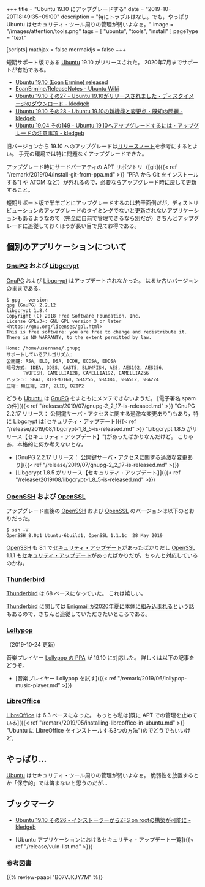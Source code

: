 +++
title = "Ubuntu 19.10 にアップグレードする"
date =  "2019-10-20T18:49:35+09:00"
description = "特にトラブルはなし。でも，やっぱり Ubuntu はセキュリティ・ツール周りの管理が弱いよなぁ。"
image = "/images/attention/tools.png"
tags  = [ "ubuntu", "tools", "install" ]
pageType = "text"

[scripts]
  mathjax = false
  mermaidjs = false
+++

短期サポート版である [Ubuntu] 19.10 がリリースされた。
2020年7月までサポートが有効である。

- [Ubuntu 19.10 (Eoan Ermine) released](https://lists.ubuntu.com/archives/ubuntu-announce/2019-October/000250.html)
- [EoanErmine/ReleaseNotes - Ubuntu Wiki](https://wiki.ubuntu.com/EoanErmine/ReleaseNotes)
- [Ubuntu 19.10 その27 - Ubuntu 19.10がリリースされました・ディスクイメージのダウンロード - kledgeb](https://kledgeb.blogspot.com/2019/10/ubuntu-1910-27-ubuntu-1910.html)
- [Ubuntu 19.10 その28 - Ubuntu 19.10の新機能と変更点・既知の問題 - kledgeb](https://kledgeb.blogspot.com/2019/10/ubuntu-1910-28-ubuntu-1910.html)
- [Ubuntu 19.04 その149 - Ubuntu 19.10へアップグレードするには・アップグレードの注意事項 - kledgeb](https://kledgeb.blogspot.com/2019/10/ubuntu-1904-149-ubuntu-1910.html)

旧バージョンから 19.10 へのアップグレードは[リリースノート](https://wiki.ubuntu.com/EoanErmine/ReleaseNotes "EoanErmine/ReleaseNotes - Ubuntu Wiki")を参考にするとよい。
手元の環境では特に問題なくアップグレードできた。

アップグレード時にサードパーアティの APT リポジトリ（[git]({{< ref "/remark/2019/04/install-git-from-ppa.md" >}} "PPA から Git をインストールする") や [ATOM](https://flight-manual.atom.io/getting-started/sections/installing-atom/ "Installing Atom") など）が外れるので，必要ならアップグレード時に戻して更新すること。

短期サポート版で半年ごとにアップグレードするのは若干面倒だが，ディストリビューションのアップグレードのタイミングでないと更新されないアプリケーションもあるようなので（完全に自前で管理できるなら別だが）きちんとアップグレードに追従しておくほうが長い目で見てお得である。

## 個別のアプリケーションについて

### [GnuPG] および [Libgcrypt]

[GnuPG] および [Libgcrypt] はアップデートされなかった。
はるか古いバージョンのままである。

```text
$ gpg --version
gpg (GnuPG) 2.2.12
libgcrypt 1.8.4
Copyright (C) 2018 Free Software Foundation, Inc.
License GPLv3+: GNU GPL version 3 or later <https://gnu.org/licenses/gpl.html>
This is free software: you are free to change and redistribute it.
There is NO WARRANTY, to the extent permitted by law.

Home: /home/username/.gnupg
サポートしているアルゴリズム:
公開鍵: RSA, ELG, DSA, ECDH, ECDSA, EDDSA
暗号方式: IDEA, 3DES, CAST5, BLOWFISH, AES, AES192, AES256,
      TWOFISH, CAMELLIA128, CAMELLIA192, CAMELLIA256
ハッシュ: SHA1, RIPEMD160, SHA256, SHA384, SHA512, SHA224
圧縮: 無圧縮, ZIP, ZLIB, BZIP2
```

どうも [Ubuntu] は [GnuPG] をまともにメンテできないようだ。
[電子署名 spam の件]({{< ref "/release/2019/07/gnupg-2_2_17-is-released.md" >}} "GnuPG 2.2.17 リリース： 公開鍵サーバ・アクセスに関する過激な変更あり")もあり，特に [Libgcrypt] は[セキュリティ・アップデート]({{< ref "/release/2019/08/libgcrypt-1_8_5-is-released.md" >}} "Libgcrypt 1.8.5 がリリース【セキュリティ・アップデート】")があったばかりなんだけど。
こりゃあ，本格的に何か考えないとな。

- [GnuPG 2.2.17 リリース： 公開鍵サーバ・アクセスに関する過激な変更あり]({{< ref "/release/2019/07/gnupg-2_2_17-is-released.md" >}})
- [Libgcrypt 1.8.5 がリリース【セキュリティ・アップデート】]({{< ref "/release/2019/08/libgcrypt-1_8_5-is-released.md" >}})

[GnuPG]: https://gnupg.org/ "The GNU Privacy Guard"
[Libgcrypt]: https://gnupg.org/software/libgcrypt/

### [OpenSSH] および [OpenSSL]

アップグレード直後の [OpenSSH] および [OpenSSL] のバージョンは以下のとおりだった。

```text
$ ssh -V
OpenSSH_8.0p1 Ubuntu-6build1, OpenSSL 1.1.1c  28 May 2019
```

[OpenSSH] も 8.1 で[セキュリティ・アップデート](https://www.openssh.com/txt/release-8.1)があったばかりだし [OpenSSL] 1.1.1 も[セキュリティ・アップデート](https://www.openssl.org/news/secadv/20190910.txt "OpenSSL Security Advisory [10 September 2019]")があったばかりだが，ちゃんと対応しているのかね。

[OpenSSH]: https://www.openssh.com/
[OpenSSL]: https://www.openssl.org/

### [Thunderbird]

[Thunderbird] は 68 ベースになっていた。
これは嬉しい。

[Thunderbird] に関しては [Enigmail が2020年夏に本体に組み込まれる](https://blog.mozilla.org/thunderbird/2019/10/thunderbird-enigmail-and-openpgp/)という話もあるので，きちんと追従していただきたいところである。

[Thunderbird]: https://www.thunderbird.net/ "Thunderbird — Software made to make email easier. — Mozilla"

### [Lollypop]

（2019-10-24 更新）

音楽プレイヤー [Lollypop の PPA](https://launchpad.net/~gnumdk/+archive/ubuntu/lollypop "Lollypop : Cédric Bellegarde") が 19.10 に対応した。
詳しくは以下の記事をどうぞ。

- [音楽プレイヤー Lollypop を試す]({{< ref "/remark/2019/06/lollypop-music-player.md" >}})

[Lollypop]: https://wiki.gnome.org/Apps/Lollypop?action=show "Apps/Lollypop - GNOME Wiki!"

### [LibreOffice]

[LibreOffice] は 6.3 ベースになった。
もっとも私は[既に APT での管理を止めている]({{< ref "/remark/2019/05/installing-libreoffice-in-ubuntu.md" >}} "Ubuntu に LibreOffice をインストールする3つの方法")のでどうでもいいけど。

[LibreOffice]: https://www.libreoffice.org/ "LibreOffice - Free Office Suite - Fun Project - Fantastic People"

## やっぱり...

[Ubuntu] はセキュリティ・ツール周りの管理が弱いよなぁ。
脆弱性を放置するとか「保守的」では済まないと思うのだが...

## ブックマーク

- [Ubuntu 19.10 その26 - インストーラーからZFS on rootの構築が可能に - kledgeb](https://kledgeb.blogspot.com/2019/10/ubuntu-1910-26-zfs-on-root.html)

- [Ubuntu アプリケーションにおけるセキュリティ・アップデート一覧]({{< ref "/release/vuln-list.md" >}})

[Ubuntu]: https://www.ubuntu.com/ "The leading operating system for PCs, IoT devices, servers and the cloud | Ubuntu"
[PPA]: https://launchpad.net/ubuntu/+ppas "Personal Package Archives : Ubuntu"

### 参考図書

{{% review-paapi "B07VJKJY7M" %}} <!-- 私はどのようにしてLinuxカーネルを学んだか -->
